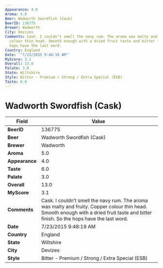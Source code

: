 ```yaml
---
Appearance: 4.0
Aroma: 5.0
Beer: Wadworth Swordfish (Cask)
BeerID: 136775
Brewer: Wadworth
City: Devizes
Comments: Cask. I couldn’t smell the navy rum. The aroma was malty and fruity. Copper
  colour thin head. Smooth enough with a dried fruit taste and bitter finish. So the
  hops have the last word.
Country: England
Date: '"7/23/2015 9:48:19 AM"'
MyScore: 3.1
Overall: 13.0
Palate: 3.0
State: Wiltshire
Style: Bitter - Premium / Strong / Extra Special (ESB)
Taste: 6.0
---
```


# Wadworth Swordfish (Cask)

| Field         | Value |
|---------------|-------|
| **BeerID** | 136775 |
| **Beer** | Wadworth Swordfish (Cask) |
| **Brewer** | Wadworth |
| **Aroma** | 5.0 |
| **Appearance** | 4.0 |
| **Taste** | 6.0 |
| **Palate** | 3.0 |
| **Overall** | 13.0 |
| **MyScore** | 3.1 |
| **Comments** | Cask. I couldn’t smell the navy rum. The aroma was malty and fruity. Copper colour thin head. Smooth enough with a dried fruit taste and bitter finish. So the hops have the last word. |
| **Date** | 7/23/2015 9:48:19 AM |
| **Country** | England |
| **State** | Wiltshire |
| **City** | Devizes |
| **Style** | Bitter - Premium / Strong / Extra Special (ESB) |
